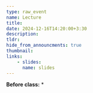 ```yaml
---
type: raw_event
name: Lecture
title: 
date: 2024-12-16T14:20:00+3:30
description: 
tldr: 
hide_from_announcments: true
thumbnail:
links:
    - slides: 
      name: slides
---
```


**Before class:**
* 
